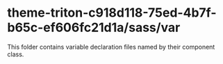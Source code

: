 # theme-triton-c918d118-75ed-4b7f-b65c-ef606fc21d1a/sass/var

This folder contains variable declaration files named by their component class.

